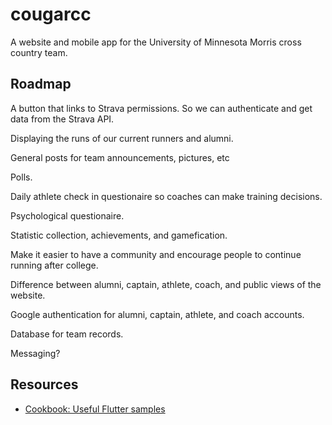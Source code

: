# cougarcc

A website and mobile app for the University of Minnesota Morris cross country team.

## Roadmap

A button that links to Strava permissions. So we can authenticate and get data from the Strava API.

Displaying the runs of our current runners and alumni.

General posts for team announcements, pictures, etc

Polls.

Daily athlete check in questionaire so coaches can make training decisions.

Psychological questionaire.

Statistic collection, achievements, and gamefication.

Make it easier to have a community and encourage people to continue running after college.

Difference between alumni, captain, athlete, coach, and public views of the website.

Google authentication for alumni, captain, athlete, and coach accounts.

Database for team records.

Messaging?

## Resources

- [Cookbook: Useful Flutter samples](https://docs.flutter.dev/cookbook)
